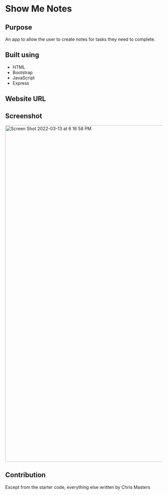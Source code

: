# Show Me Notes

## Purpose
An app to allow the user to create notes for tasks they need to complete.

## Built using
* HTML
* Bootstrap 
* JavaScript
* Express

## Website URL


## Screenshot
<img width="1074" alt="Screen Shot 2022-03-13 at 6 16 58 PM" src="https://user-images.githubusercontent.com/95546410/158090391-985db3c8-3ab7-4a0d-b79e-f463d1c35b64.png">


## Contribution
Except from the starter code, everything else written by Chris Masters

